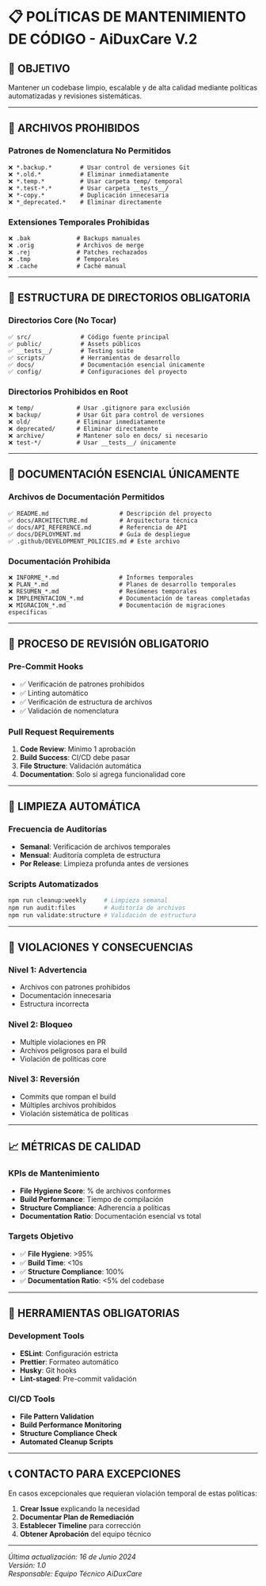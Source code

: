 # 📋 POLÍTICAS DE MANTENIMIENTO DE CÓDIGO - AiDuxCare V.2

## 🎯 **OBJETIVO**
Mantener un codebase limpio, escalable y de alta calidad mediante políticas automatizadas y revisiones sistemáticas.

---

## 🚫 **ARCHIVOS PROHIBIDOS**

### **Patrones de Nomenclatura No Permitidos**
```
❌ *.backup.*        # Usar control de versiones Git
❌ *.old.*           # Eliminar inmediatamente
❌ *.temp.*          # Usar carpeta temp/ temporal
❌ *.test-*.*        # Usar carpeta __tests__/
❌ *-copy.*          # Duplicación innecesaria
❌ *_deprecated.*    # Eliminar directamente
```

### **Extensiones Temporales Prohibidas**
```
❌ .bak             # Backups manuales
❌ .orig            # Archivos de merge
❌ .rej             # Patches rechazados
❌ .tmp             # Temporales
❌ .cache           # Caché manual
```

---

## 📁 **ESTRUCTURA DE DIRECTORIOS OBLIGATORIA**

### **Directorios Core (No Tocar)**
```
✅ src/              # Código fuente principal
✅ public/           # Assets públicos
✅ __tests__/        # Testing suite
✅ scripts/          # Herramientas de desarrollo
✅ docs/             # Documentación esencial únicamente
✅ config/           # Configuraciones del proyecto
```

### **Directorios Prohibidos en Root**
```
❌ temp/            # Usar .gitignore para exclusión
❌ backup/          # Usar Git para control de versiones
❌ old/             # Eliminar inmediatamente
❌ deprecated/      # Eliminar directamente
❌ archive/         # Mantener solo en docs/ si necesario
❌ test-*/          # Usar __tests__/ únicamente
```

---

## 📄 **DOCUMENTACIÓN ESENCIAL ÚNICAMENTE**

### **Archivos de Documentación Permitidos**
```
✅ README.md                    # Descripción del proyecto
✅ docs/ARCHITECTURE.md         # Arquitectura técnica
✅ docs/API_REFERENCE.md        # Referencia de API
✅ docs/DEPLOYMENT.md           # Guía de despliegue
✅ .github/DEVELOPMENT_POLICIES.md # Este archivo
```

### **Documentación Prohibida**
```
❌ INFORME_*.md                 # Informes temporales
❌ PLAN_*.md                    # Planes de desarrollo temporales
❌ RESUMEN_*.md                 # Resúmenes temporales
❌ IMPLEMENTACION_*.md          # Documentación de tareas completadas
❌ MIGRACION_*.md               # Documentación de migraciones específicas
```

---

## 🔄 **PROCESO DE REVISIÓN OBLIGATORIO**

### **Pre-Commit Hooks**
- ✅ Verificación de patrones prohibidos
- ✅ Linting automático
- ✅ Verificación de estructura de archivos
- ✅ Validación de nomenclatura

### **Pull Request Requirements**
1. **Code Review**: Mínimo 1 aprobación
2. **Build Success**: CI/CD debe pasar
3. **File Structure**: Validación automática
4. **Documentation**: Solo si agrega funcionalidad core

---

## 🧹 **LIMPIEZA AUTOMÁTICA**

### **Frecuencia de Auditorías**
- **Semanal**: Verificación de archivos temporales
- **Mensual**: Auditoría completa de estructura
- **Por Release**: Limpieza profunda antes de versiones

### **Scripts Automatizados**
```bash
npm run cleanup:weekly     # Limpieza semanal
npm run audit:files        # Auditoría de archivos
npm run validate:structure # Validación de estructura
```

---

## 🚨 **VIOLACIONES Y CONSECUENCIAS**

### **Nivel 1: Advertencia**
- Archivos con patrones prohibidos
- Documentación innecesaria
- Estructura incorrecta

### **Nivel 2: Bloqueo**
- Multiple violaciones en PR
- Archivos peligrosos para el build
- Violación de políticas core

### **Nivel 3: Reversión**
- Commits que rompan el build
- Múltiples archivos prohibidos
- Violación sistemática de políticas

---

## 📈 **MÉTRICAS DE CALIDAD**

### **KPIs de Mantenimiento**
- **File Hygiene Score**: % de archivos conformes
- **Build Performance**: Tiempo de compilación
- **Structure Compliance**: Adherencia a políticas
- **Documentation Ratio**: Documentación esencial vs total

### **Targets Objetivo**
- ✅ **File Hygiene**: >95%
- ✅ **Build Time**: <10s
- ✅ **Structure Compliance**: 100%
- ✅ **Documentation Ratio**: <5% del codebase

---

## 🔧 **HERRAMIENTAS OBLIGATORIAS**

### **Development Tools**
- **ESLint**: Configuración estricta
- **Prettier**: Formateo automático
- **Husky**: Git hooks
- **Lint-staged**: Pre-commit validación

### **CI/CD Tools**
- **File Pattern Validation**
- **Build Performance Monitoring**
- **Structure Compliance Check**
- **Automated Cleanup Scripts**

---

## 📞 **CONTACTO PARA EXCEPCIONES**

En casos excepcionales que requieran violación temporal de estas políticas:

1. **Crear Issue** explicando la necesidad
2. **Documentar Plan de Remediación**
3. **Establecer Timeline** para corrección
4. **Obtener Aprobación** del equipo técnico

---

*Última actualización: 16 de Junio 2024*  
*Versión: 1.0*  
*Responsable: Equipo Técnico AiDuxCare* 